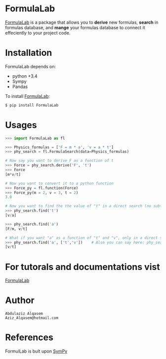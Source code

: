 # FormulaLab
[FormulaLab]() is a package that allows you to **derive** new formulas,
**search** in formulas database, and **mange** your formulas database to
connect it effeciently to your project code.


# Installation
FormulaLab depends on: 
* python +3.4
* Sympy
* Pandas  

To install [FormulaLab](https://pypi.org/project/FormulaLab/):
```python
$ pip install FormulaLab
```

# Usages

```python
>>> import FormulaLab as fl

>>> Physics_formulas = ['F = m * a', 'v = a * t']
>>> phy_search = fl.FormulaSearch(data=Physics_formulas)

# Now say you want to derive F as a function of t
>>> Force = phy_search.derive('F', 't')
>>> Force
[m*v/t]

# Now you want to convert it to a python function
>>> Force_py = fl.function(Force)
>>> Force_py(m = 2, v = 3, t = 2)
3.0

# Now you want to find the the value of "t" in a direct search (no subtitution)
>>> phy_search.find('t')
[v/a]

>>> phy_search.find('a')
[F/m, v/t]

# What if you want "a" as a function of "t" and "v", only in a direct search:
>>> phy_search.find('a', ['t','v'])    # Also you can say here: phy_search.get('a', 't') 
[v/t] 

```

# For tutorals and documentations vist
[FormulaLab]()


# Author
    Abdulaziz Alqasem
    Aziz_Alqasem@hotmail.com


# References
FormulLab is bult upon [SymPy](https://www.sympy.org/en/index.html)

